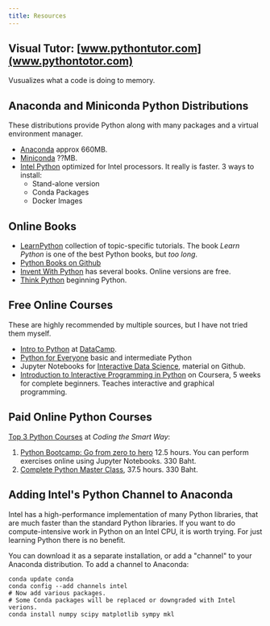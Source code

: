 ```yaml
---
title: Resources
---
```


## Visual Tutor: [www.pythontutor.com](www.pythontotor.com)

Vusualizes what a code is doing to memory.

## Anaconda and Miniconda Python Distributions

These distributions provide Python along with many packages and a virtual environment manager.

* [Anaconda](https://www.anaconda.com/download) approx 660MB.
* [Miniconda](https://conda.io/miniconda.html) ??MB.
* [Intel Python](https://software.intel.com/en-us/distribution-for-python) optimized for Intel processors. It really is faster.  3 ways to install:
  - Stand-alone version
  - Conda Packages
  - Docker Images

## Online Books

- [LearnPython](https://www.learnpython.org/) collection of topic-specific tutorials. The book *Learn Python* is one of the best Python books, but *too long*.
- [Python Books on Github](https://github.com/pamoroso/free-python-books)
- [Invent With Python](https://inventwithpython.com) has several books. Online versions are free.
- [Think Python](https://greenteapress.com/thinkpython2/thinkpython2.pdf) beginning Python.

## Free Online Courses

These are highly recommended by multiple sources, but I have not tried them myself.

- [Intro to Python](https://www.datacamp.com/courses/intro-to-python-for-data-science/) at [DataCamp](https://www.datacamp.com).
- [Python for Everyone](https://www.py4e.com/lessons) basic and intermediate Python
- Jupyter Notebooks for [Interactive Data Science](https://github.com/mlund/jupyter-course), material on Github.
- [Introduction to Interactive Programming in Python](https://www.coursera.org/learn/interactive-python-1) on Coursera, 5 weeks for complete beginners. Teaches interactive and graphical programming.

## Paid Online Python Courses

[Top 3 Python Courses](https://medium.com/codingthesmartway-com-blog/top-3-python-online-courses-8091e0dc8a79) at *Coding the Smart Way*:

1. [Python Bootcamp: Go from zero to hero](https://codingthesmartway.com/courses/python-bootcamp/) 12.5 hours.  You can perform exercises online using Jupyter Notebooks. 330 Baht.
2. [Complete Python Master Class](https://codingthesmartway.com/courses/python-masterclass), 37.5 hours. 330 Baht.


## Adding Intel's Python Channel to Anaconda

Intel has a high-performance implementation of many Python libraries,
that are much faster than the standard Python libraries.
If you want to do compute-intensive work in Python on an Intel CPU,
it is worth trying. For just learning Python there is no benefit.

You can download it as a separate installation, or add a "channel" to
your Anaconda distribution.  To add a channel to Anaconda:

```
conda update conda
conda config --add channels intel
# Now add various packages.  
# Some Conda packages will be replaced or downgraded with Intel verions.
conda install numpy scipy matplotlib sympy mkl
```

